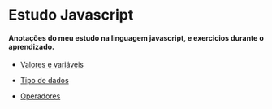 # Estudo Javascript
#### Anotações do meu estudo na linguagem javascript, e exercicios durante o aprendizado.

- [Valores e variáveis](https://github.com/lcsfs/estudo-javascript/tree/main/CursoJavaScript/2.%20valores%20e%20variaveis)

- [Tipo de dados](https://github.com/lcsfs/estudo-javascript/tree/main/CursoJavaScript/3.%20tipo%20de%20dados)

- [Operadores](https://github.com/lcsfs/estudo-javascript/tree/main/CursoJavaScript/4.%20operadores)